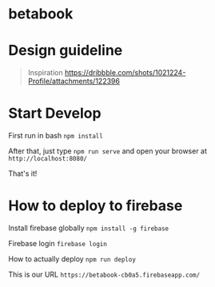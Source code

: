 # betabook

# Design guideline
> Inspiration https://dribbble.com/shots/1021224-Profile/attachments/122396


# Start Develop

First run in bash `npm install`

After that, just type `npm run serve` and open your browser at `http://localhost:8080/`

That's it!

# How to deploy to firebase

Install firebase globally `npm install -g firebase`

Firebase login `firebase login`

How to actually deploy `npm run deploy`

This is our URL `https://betabook-cb0a5.firebaseapp.com/`
